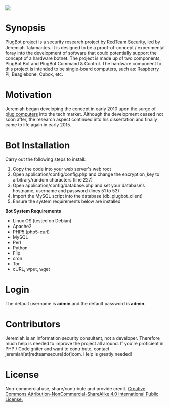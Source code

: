 <img src="http://www.redteamsecure.com/images/labs/pb.png"/>


<h1>Synopsis</h1>

PlugBot project is a security research project by <a href="http://www.redteamsecure.com">RedTeam Security</a>, led by Jeremiah Talamantes. It is designed to be a proof-of-concept / experimental foray into the development of software that could potentially support the concept of a hardware botnet. The project is made up of two components, PlugBot Bot and PlugBot Command & Control. The hardware component to this project is intended to be single-board computers, such as: Raspberry Pi, Beaglebone, Cubox, etc.

<h1>Motivation</h1>

Jeremiah began developing the concept in early 2010 upon the surge of <a href="http://en.wikipedia.org/wiki/Plug_computer">plug computers</a> into the tech market. Although the development ceased not soon after, the research aspect continued into his dissertation and finally came to life again in early 2015.

<h1>Bot Installation</h2>

Carry out the following steps to install:

<ol>
	<li>Copy the code into your web server's web root</li>
	<li>Open application/config/config.php and change the encryption_key to arbitrary/random characters (line 227)</li>
	<li>Open application/config/database.php and set your database's hostname, username and password (lines 51 to 53)</li>
	<li>Import the MySQL script into the database (db_plugbot_client)</li>
	<li>Ensure the system requirements below are installed</li>
</ol>

<b>Bot System Requirements</b>

<ul>
	<li>Linux OS (tested on Debian)</li>
	<li>Apache2</li>
	<li>PHP5 (php5-curl)</li>
	<li>MySQL</li>
	<li>Perl</li>
	<li>Python</li>
	<li>Flip</li>
	<li>cron</li>
	<li>Tor</li>
	<li>cURL, wput, wget</li>
</ul>

<h1>Login</h1>

The default username is <b>admin</b> and the default password is <b>admin</b>.

<h1>Contributors</h1>

Jeremiah is an information security consultant, not a developer. Therefore much help is needed to improve the project all around. If you're proficient in PHP / CodeIgniter and want to contribute, contact jeremiah[at]redteamsecure[dot]com. Help is greatly needed!

<h1>License</h1>

Non-commercial use, share/contribute and provide credit. <a href="http://creativecommons.org/licenses/by-nc-sa/4.0/">Creative Commons Attribution-NonCommercial-ShareAlike 4.0 International Public License.</a>
